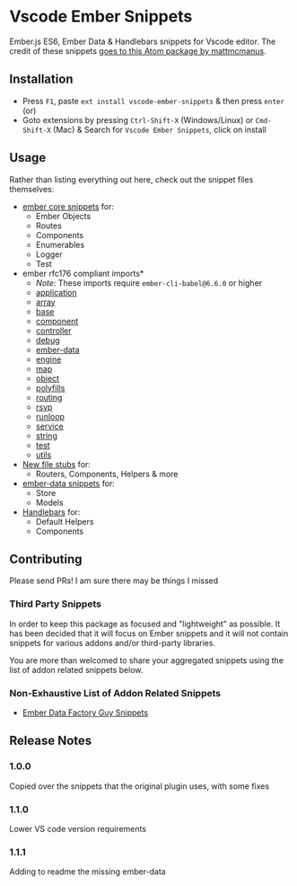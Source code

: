 # Vscode Ember Snippets

Ember.js ES6, Ember Data & Handlebars snippets for Vscode editor. The credit of these
snippets [goes to this Atom package by mattmcmanus](https://github.com/mattmcmanus/atom-ember-snippets).

## Installation

- Press `F1`, paste `ext install vscode-ember-snippets` & then press `enter` (or)
- Goto extensions by pressing `Ctrl-Shift-X` (Windows/Linux) or `Cmd-Shift-X` (Mac) & Search for `Vscode Ember Snippets`, click on install

## Usage

Rather than listing everything out here, check out the snippet files themselves:

* [ember core snippets](snippets/ember.json) for:
  * Ember Objects
  * Routes
  * Components
  * Enumerables
  * Logger
  * Test
* ember rfc176 compliant imports*
  * *Note*: These imports require `ember-cli-babel@6.6.0` or higher
  * [application](snippets/import-application.json)
  * [array](snippets/import-array.json)
  * [base](snippets/import-base.json)
  * [component](snippets/import-component.json)
  * [controller](snippets/import-controller.json)
  * [debug](snippets/import-debug.json)
  * [ember-data](snippets/import-ember-data.json)
  * [engine](snippets/import-engine.json)
  * [map](snippets/import-map.json)
  * [object](snippets/import-object.json)
  * [polyfills](snippets/import-polyfills.json)
  * [routing](snippets/import-routing.json)
  * [rsvp](snippets/import-rsvp.json)
  * [runloop](snippets/import-runloop.json)
  * [service](snippets/import-service.json)
  * [string](snippets/import-string.json)
  * [test](snippets/import-test.json)
  * [utils](snippets/import-utils.json)
* [New file stubs](snippets/file-skeletons.json) for:
  * Routers, Components, Helpers & more
* [ember-data snippets](snippets/ember-data.json) for:
  * Store
  * Models
* [Handlebars](snippets/handlebars.json) for:
  * Default Helpers
  * Components

## Contributing

Please send PRs! I am sure there may be things I missed

### Third Party Snippets

In order to keep this package as focused and "lightweight" as possible. It has
been decided that it will focus on Ember snippets and it will not contain snippets
for various addons and/or third-party libraries.

You are more than welcomed to share your aggregated snippets using the list of
addon related snippets below.

### Non-Exhaustive List of Addon Related Snippets

* [Ember Data Factory Guy Snippets](https://github.com/Oreoz/atom-ember-data-factory-guy-snippets)

## Release Notes

### 1.0.0

Copied over the snippets that the original plugin uses, with some fixes

### 1.1.0

Lower VS code version requirements

### 1.1.1

Adding to readme the missing ember-data
